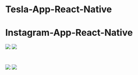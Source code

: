 # Tesla-App-React-Native

# Instagram-App-React-Native

<p float="left">

<img src="https://user-images.githubusercontent.com/73642253/116428641-c5d5bf80-a84d-11eb-9f7f-9bc6ccd6cc33.png" />


<img src="https://user-images.githubusercontent.com/73642253/116428658-cbcba080-a84d-11eb-8b5f-c5bfea2a167e.png" />

&nbsp;

<img src="https://user-images.githubusercontent.com/73642253/116428641-c5d5bf80-a84d-11eb-9f7f-9bc6ccd6cc33.png" />


<img src="https://user-images.githubusercontent.com/73642253/116428658-cbcba080-a84d-11eb-8b5f-c5bfea2a167e.png" />



<p>
